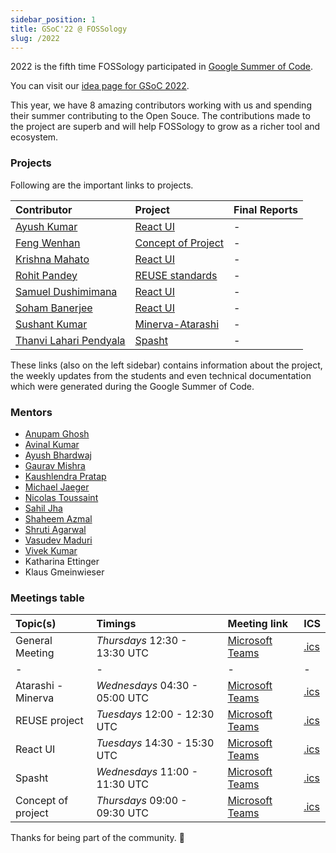 ```yaml
---
sidebar_position: 1
title: GSoC'22 @ FOSSology
slug: /2022
---
```


<!--
SPDX-License-Identifier: CC-BY-SA-4.0

SPDX-FileCopyrightText: 2022 Sushant Kumar <sushantmishra02102002@gmail.com>
SPDX-FileCopyrightText: 2022 Gaurav Mishra <mishra.gaurav@siemens.com>
SPDX-FileCopyrightText: 2022 Siemens AG
-->

2022 is the fifth time FOSSology participated in
[Google Summer of Code](https://summerofcode.withgoogle.com/programs/2022/organizations/fossology).

You can visit our [idea page for GSoC 2022](GSoC-projects.md).

This year, we have 8 amazing contributors working with us and spending their summer
contributing to the Open Souce. The contributions made to the project are
superb and will help FOSSology to grow as a richer tool and ecosystem.

### Projects
Following are the important links to projects.

| Contributor | Project | Final Reports |
| :--- | :--- | :--- |
| [Ayush Kumar](https://github.com/Ayush7614) | [React UI](/docs/2022/ui) | - |
| [Feng Wenhan](https://github.com/fwhdzh) | [Concept of Project](/docs/2022/project) | - |
| [Krishna Mahato](https://github.com/krishna9304) | [React UI](/docs/2022/ui) | - |
| [Rohit Pandey](https://github.com/rohitpandey49) | [REUSE standards](/docs/2022/reuse) | - |
| [Samuel Dushimimana](https://github.com/dushimsam) | [React UI](/docs/2022/ui) | - |
| [Soham Banerjee](https://github.com/soham4abc) | [React UI](/docs/2022/ui) | - |
| [Sushant Kumar](https://github.com/its-sushant) | [Minerva-Atarashi](/docs/2022/atarashi) | - |
| [Thanvi Lahari Pendyala](https://github.com/Pendyala-thanvi) | [Spasht](/docs/2022/spasht) | - |

These links (also on the left sidebar) contains information about the project,
the weekly updates from the students and even technical documentation which
were generated during the Google Summer of Code.

### Mentors

* [Anupam Ghosh](https://github.com/ag4ums)
* [Avinal Kumar](https://github.com/avinal)
* [Ayush Bhardwaj](https://github.com/hastagAB)
* [Gaurav Mishra](https://github.com/GMishx)
* [Kaushlendra Pratap](https://github.com/Kaushl2208)
* [Michael Jaeger](https://github.com/mcjaeger)
* [Nicolas Toussaint](https://github.com/NicolasToussaint)
* [Sahil Jha](https://github.com/sjha2048)
* [Shaheem Azmal](https://github.com/shaheemazmalmmd)
* [Shruti Agarwal](https://github.com/Shruti3004)
* [Vasudev Maduri](https://github.com/vasudevmaduri)
* [Vivek Kumar](https://github.com/viv9k)
* Katharina Ettinger
* Klaus Gmeinwieser

### Meetings table

| Topic(s) | Timings | Meeting link | ICS |
| :--- | :--- | :--- | :--- |
| General Meeting | *Thursdays* 12:30 - 13:30 UTC | [Microsoft Teams](https://teams.microsoft.com/l/meetup-join/19%3ameeting_MTAwZTUyMWYtNDNiNy00MTIyLWFlYWItZWMwNDA5YjYxMzgw%40thread.v2/0?context=%7b%22Tid%22%3a%2238ae3bcd-9579-4fd4-adda-b42e1495d55a%22%2c%22Oid%22%3a%227f1979f2-e3e3-40d0-8a77-bcef842abf7e%22%7d) | [.ics](/ics/gsoc_2022_weekly.ics) |
| - | - | - | - |
| Atarashi - Minerva | *Wednesdays* 04:30 - 05:00 UTC | [Microsoft Teams](https://teams.microsoft.com/l/meetup-join/19%3ameeting_NmE4ZWVkZjktZTI1NS00YzQyLWE1YTMtMjUxMDkyODVmZTg0%40thread.v2/0?context=%7b%22Tid%22%3a%2238ae3bcd-9579-4fd4-adda-b42e1495d55a%22%2c%22Oid%22%3a%22a897f79c-71f3-4e34-a964-67183e5a6731%22%7d) | [.ics](/ics/gsoc_2022_atarashi.ics) |
| REUSE project | *Tuesdays* 12:00 - 12:30 UTC | [Microsoft Teams](https://teams.microsoft.com/l/meetup-join/19%3ameeting_ZWQyNjRlMmUtMzljNS00OWJlLThiNmEtYmRlM2IwNjRmMDI2%40thread.v2/0?context=%7b%22Tid%22%3a%2238ae3bcd-9579-4fd4-adda-b42e1495d55a%22%2c%22Oid%22%3a%22a2c4f566-cad3-46d5-9146-26004cf4bc7c%22%7d) | [.ics](/ics/gsoc_2022_reuse.ics) |
| React UI | *Tuesdays* 14:30 - 15:30 UTC | [Microsoft Teams](https://teams.microsoft.com/l/meetup-join/19%3ameeting_ZDYzM2M0ZWEtMDE1MC00ZGM0LTk1MGUtNWYxYTNjNzQ1OWRk%40thread.v2/0?context=%7b%22Tid%22%3a%2238ae3bcd-9579-4fd4-adda-b42e1495d55a%22%2c%22Oid%22%3a%227f1979f2-e3e3-40d0-8a77-bcef842abf7e%22%7d) | [.ics](/ics/gsoc_2022_ui.ics) |
| Spasht | *Wednesdays* 11:00 - 11:30 UTC | [Microsoft Teams](https://teams.microsoft.com/l/meetup-join/19%3ameeting_ZjJmOGRmMjgtYWY3Zi00M2FiLWJhMGEtNTg4ZmVjM2FjMjhl%40thread.v2/0?context=%7b%22Tid%22%3a%2238ae3bcd-9579-4fd4-adda-b42e1495d55a%22%2c%22Oid%22%3a%22a2c4f566-cad3-46d5-9146-26004cf4bc7c%22%7d) | [.ics](/ics/gsoc_2022_spasht.ics) |
| Concept of project | *Thursdays* 09:00 - 09:30 UTC | [Microsoft Teams](https://teams.microsoft.com/l/meetup-join/19%3ameeting_MWE4YTRlMDEtODc4Yi00NjY4LWIzNGYtM2ViYWNmMDU3ZDVl%40thread.v2/0?context=%7b%22Tid%22%3a%2238ae3bcd-9579-4fd4-adda-b42e1495d55a%22%2c%22Oid%22%3a%22a2c4f566-cad3-46d5-9146-26004cf4bc7c%22%7d) | [.ics](/ics/gsoc_2022_project.ics) |

Thanks for being part of the community. 💚
